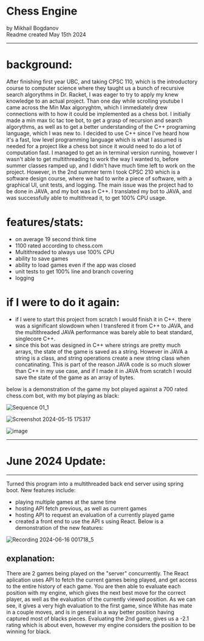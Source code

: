 # Chess Engine
by Mikhail Bogdanov  
Readme created May 15th 2024    

---  

# background:  
After finishing first year UBC, and taking CPSC 110, which is the introductory course to computer science where they taught us a bunch of recursive search algorythms in Dr. Racket,
I was eager to try to apply my knew knowledge to an actual project. Than one day while scrolling youtube I came across the Min Max algoryghtm, which I immediately drew connections 
with to how it could be implemented as a chess bot. I initially made a min max tic tac toe bot, to get a grasp of recursion and search algorythms, as well as to get a better understanding of the C++ programing language, which I was new to. I decided to use C++ since
I've heard how it's a fast, low level programming language which is what I assumed is needed for a project like a chess bot since it would need to do a lot of computation fast. I managed to get an in terminal version running, however I wasn't able to get multithreading 
to work the way I wanted to, before summer classes ramped up, and I didn't have much time left to work on the project. However, in the 2nd summer term I took CPSC 210 which is a software design course, where we had to write a piece of software, with a graphical UI, unit tests, and 
logging. The main issue was the project had to be done in JAVA, and my bot was in C++. I translated my bot to JAVA, and was successfully able to multithread it, to get 100% CPU usage.
# features/stats:
- on average 19 second think time
- 1100 rated according to chess.com
- Multithreaded to always use 100% CPU
- ability to save games
- ability to load games even if the app was closed
- unit tests to get 100% line and branch covering
- logging
# if I were to do it again:
- if I were to start this project from scratch I would finish it in C++. there was a significant slowdown when I transfered it from C++ to JAVA, and the multithreaded JAVA performance was barely able to beat standard, singlecore C++.
- since this bot was designed in C++ where strings are pretty much arrays, the state of the game is saved as a string. However in JAVA a string is a class, and string operations create a new string class when concatinating. This is part of the reason JAVA code is so much slower than C++ in my use case, and if I made it in JAVA from scratch I would save the state of the game as an array of bytes.

below is a demonstration of the game my bot played against a 700 rated chess.com bot, with my bot playing as black:

![Sequence 01_1](https://github.com/mishaBogdanov/chessBot/assets/78181954/c118d59a-7bcf-4c64-9c74-a84fb24a7b34)  

![Screenshot 2024-05-15 175317](https://github.com/mishaBogdanov/chessBot/assets/78181954/54f637df-d267-43d7-87e0-633175f1798c)  

![image](https://github.com/mishaBogdanov/chessBot/assets/78181954/835f8628-f46a-460f-b88d-6821912f0282)  


---
# June 2024 Update:
---

Turned this program into a multithreaded back end server using spring boot. New features include:
- playing multiple games at the same time
- hosting API fetch previous, as well as current games
- hosting API to request an evaluation of a currently played game
- created a front end to use the API s using React.
Below is a demonstration of the new features:


![Recording 2024-06-16 001718_5](https://github.com/mishaBogdanov/chessBot/assets/78181954/ae0993c2-7adb-41f1-ada9-c5960ec55c88)

## explanation:

There are 2 games being played on the "server" concurrently. The React aplication uses API to fetch the current games being played, and get access to the entire history of each game. You are then able to evaluate each position with my engine, which gives the next best move for the correct player, as well as the evaluation of the currently viewed position. As we can see, it gives a very high evaluation to the first game, since White has mate in a couple moves, and is in general in a way better position having captured most of blacks pieces. Evaluating the 2nd game, gives us a -2.1 rating which is about even, however my engine considers the position to be winning for black.

